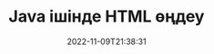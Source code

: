---
############################# Static ############################
layout: "auto-gen-editor"
date: 2022-11-09T21:38:31
draft: false
otherformats: doc docx docm dotx xls xlsx xlsm ppt pptx pptm mobi epub mhtml txt xml csv rtf odt msg eml

############################# Head ############################
head_title: "HTML редактор — Java ішінде HTML өңдеу"
head_description: "Кодтың бірнеше жолын пайдаланып, Java ішінде HTML қалай өңдеуге болады? 30+ файл пішімін өңдеу, жаңарту және сақтау үшін GroupDocs құжаттарын өңдейтін API пайдаланыңыз."

############################# Header ############################
title: "Java ішінде HTML өңдеу"
description: "Microsoft немесе Open Office сияқты кез келген бағдарламалық жасақтаманы пайдаланбай, Java API үшін серверлік GroupDocs.Editor көмегімен тиімді және сенімді HTML өңдеу."
bg_image: "https://cms.admin.containerize.com/templates/aspose/App_Themes/V3/images/bg/header1.png"
bg_overlay: false
button:
    enable: true
    icon: "fas fa-arrow-down"
    label: "Тегін сынақ нұсқасын жүктеп алыңыз"
    link: "https://downloads.groupdocs.com/editor/java"

############################# SubMenu ############################
submenu:
    enable: true

    left:
        img_alt: "GroupDocs.Editor for Java"
        image: "https://cms.admin.containerize.com/templates/groupdocs/images/product-logos/90x90-noborder/groupdocs-editor-java.png"
        product: "GroupDocs.Editor"
        platform: "Java"

    middle:
        button:

            # button loop
            - link: "https://apireference.groupdocs.com/editor/java"
              text: "API анықтамасы"

            # button loop
            - link: "https://github.com/groupdocs-editor"
              text: "Код мысалдары"

            # button loop
            - link: "https://products.groupdocs.app/editor/family"
              text: "Тікелей демонстрациялар"

            # button loop
            - link: "https://purchase.groupdocs.com/pricing/editor/java"
              text: "Баға белгілеу"

    right:
        link_download: "https://downloads.groupdocs.com/editor"
        link_learn: "https://docs.groupdocs.com/editor/java"
        link_buy: "https://purchase.groupdocs.com"

############################# About ############################
about:
    enable: true
    title: "GroupDocs.Editor for Java API туралы"
    content: |
        [GroupDocs.Editor for Java](/kk/editor/java/) API — Microsoft Word, Excel, PowerPoint, Open Office құжаттары мен көрсетілімдерін өңдеуге арналған дұрыс таңдау. GroupDocs.Editor — жоғары өнімділік талап етілетін серверлік және серверлік жүйелер үшін қолайлы автономды API. Ол Microsoft немесе Open Office сияқты кез келген бағдарламалық құралға тәуелді емес.

############################# Steps ############################
steps:
    enable: true
    title_left: "Java ішіндегі HTML өңдеу қадамдары"
    content_left: |
        [GroupDocs.Editor for Java](/kk/editor/java/) әзірлеушілерге бірнеше код жолын пайдаланып HTML файлдарын өңдеудің оңай және қарапайым әдісін ұсынады.
        * Міндетті файл жолы немесе байт ағыны бар 'Editor' класының данасын жасаңыз және HTML файлын жүктеңіз
        * HTML файл пішімі үшін `TextEditOptions` класс данасын жасаңыз және орнатыңыз
        * `Editor.Edit()` әдісіне қоңырау шалыңыз және кез келген WYSIWYG-редакторымен оңай өңделетін HTML пішіміндегі HTML құжатын алыңыз.
        * `Editor.Save()` әдісіне қоңырау шалыңыз және өңделген HTML файлды `TextSaveOptions` сыныбы арқылы сақтаңыз

        
    title_right: "Жүйе талаптары"
    content_right: |
        GroupDocs.Editor for Java API интерфейстерімен негізгі құжатты өңдеуді бірнеше оңай қадамдарды орындау арқылы жасауға болады. Біздің API интерфейстеріне барлық негізгі платформалар мен операциялық жүйелерде қолдау көрсетіледі. Төмендегі кодты орындамас бұрын, жүйеде келесі алғышарттар орнатылғанына көз жеткізіңіз.

        * Операциялық жүйелер: Microsoft Windows, Linux, MacOS
        * Әзірлеу орталары: NetBeans, IntelliJ IDEA, Eclipse
        * Фреймворктер: Java 7 (1.7) and above
        * [Maven](https://repository.groupdocs.com/editor/) ішінен жүктеп алынған GroupDocs.Editor for Java соңғы нұсқасын алыңыз.
        
    code: |        
        ```java
        // Load the HTML file into Editor
        Editor editor = new Editor("source.html");

        // Create and adjust the HTML edit options
        TextEditOptions editOptions = new TextEditOptions();
        
        // Open input HTML document for edit — obtain an intermediate document, that can be edited
        EditableDocument beforeEdit = editor.edit(editOptions);

        // Grab HTML document content and associated resources from editable document
        string content = beforeEdit.getEmbeddedHtml();

        // Send the content to WYSIWYG-editor, edit it there, and send edited content back to the server-side
        // This step simulates a such operation
        string updatedContent = content.replace("text", "Edited text");

        // Grab edited content and resources from WYSIWYG-editor and create a new EditableDocument instance from it
        EditableDocument afterEdit = EditableDocument.fromMarkup(updatedContent, null);

        // Create and adjust the save options
        TextSaveOptions saveOptions = new TextSaveOptions();

        // Save edited HTML document to the file
        editor.save(afterEdit, "edited.html", saveOptions);
        ```
        
############################# Demos ############################
demos:
    enable: true
    title: "HTML Редактордың тікелей көрсетілімдері"
    content: |
        Дәл қазір [GroupDocs.Editor Live Demos](https://products.groupdocs.app/editor/family) веб-сайтына кіру арқылы HTML өңдеңіз.
        Тікелей демонстрацияның келесі артықшылықтары бар
        
############################# More Formats ############################
more_formats:
    enable: true
    title: "Басқа қолдау көрсетілетін редакторлар"
    content: |
        Басқа файл пішімдерін де өңдеуге болады. Төмендегі толық тізімді қараңыз.


############################# Back to top ###############################
back_to_top:
    enable: true
---